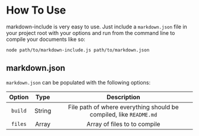 # How To Use

markdown-include is very easy to use.  Just include a `markdown.json` file in your project root with your options and run from the command line to compile your documents like so:

```
node path/to/markdown-include.js path/to/markdown.json
```

## markdown.json

`markdown.json` can be populated with the following options:

| Option        | Type          | Description                                                                |
|:-------------:|:-------------:|:--------------------------------------------------------------------------:|
| `build`       | String        | File path of where everything should be compiled, like `README.md`         |
| `files`       | Array         | Array of files to to compile                                               |

